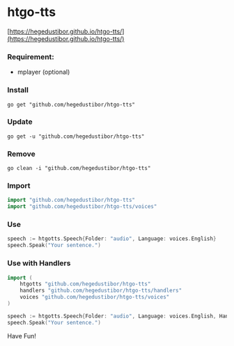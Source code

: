 # htgo-tts
[https://hegedustibor.github.io/htgo-tts/](https://hegedustibor.github.io/htgo-tts/)

### Requirement:
- mplayer (optional)

### Install
```
go get "github.com/hegedustibor/htgo-tts"
```

### Update
```
go get -u "github.com/hegedustibor/htgo-tts"
```

### Remove
```
go clean -i "github.com/hegedustibor/htgo-tts"
```

### Import
```go
import "github.com/hegedustibor/htgo-tts"
import "github.com/hegedustibor/htgo-tts/voices"
```

### Use
```go
speech := htgotts.Speech{Folder: "audio", Language: voices.English}
speech.Speak("Your sentence.")
```

### Use with Handlers
```go
import (
    htgotts "github.com/hegedustibor/htgo-tts"
    handlers "github.com/hegedustibor/htgo-tts/handlers"
    voices "github.com/hegedustibor/htgo-tts/voices"
)

speech := htgotts.Speech{Folder: "audio", Language: voices.English, Handler: &handlers.MPlayer{}}
speech.Speak("Your sentence.")
```

Have Fun!